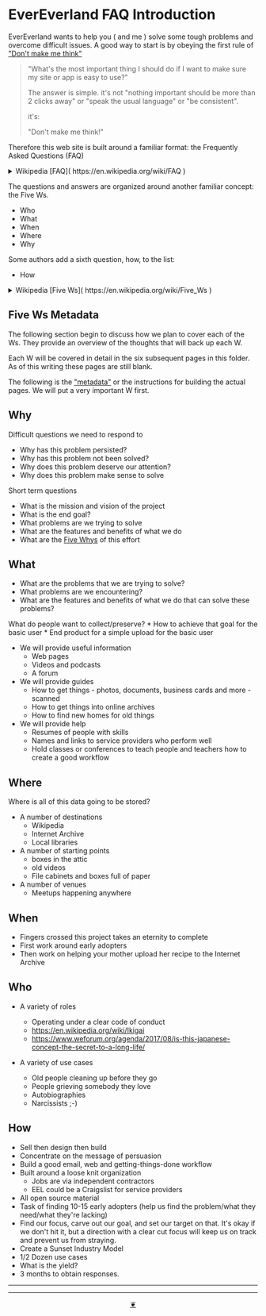 # EverEverland FAQ Introduction

EverEverland wants to help you ( and me ) solve some tough problems and overcome difficult issues. A good way to start is by obeying the first rule of ["Don't make me think"]( https://en.wikipedia.org/wiki/Don%27t_Make_Me_Think )

> "What's the most important thing I should do if I want to make sure my site or app is easy to use?"
>
> The answer is simple. it's not "nothing important should be more than 2 clicks away" or "speak the usual language" or "be consistent".
>
>it's:
>
>"Don't make me think!"

Therefore this web site is built around a familiar format: the Frequently Asked Questions (FAQ)

<details>
<summary>Wikipedia [FAQ]( https://en.wikipedia.org/wiki/FAQ )</summary>

An FAQ is a list of frequently asked questions (FAQs) and answers on a particular topic (also known as Questions and Answers [Q&A] or Frequently Answered Questions). The format is often used in articles, websites, email lists, and online forums where common questions tend to recur, for example through posts or queries by new users related to common knowledge gaps. The purpose of an FAQ is generally to provide information on frequent questions or concerns; however, the format is a useful means of organizing information, and text consisting of questions and their answers may thus be called an FAQ regardless of whether the questions are actually frequently asked.
</details>

The questions and answers are organized around another familiar concept: the Five Ws.


* Who
* What
* When
* Where
* Why

Some authors add a sixth question, how, to the list:

* How


<details>
<summary>Wikipedia [Five Ws]( https://en.wikipedia.org/wiki/Five_Ws )</summary>
> The Five Ws are questions whose answers are considered basic in information gathering or problem solving. They are often mentioned in journalism, research and police investigations. According to the principle of the Five Ws, a report can only be considered complete if it answers these questions starting with an interrogative word:
</details>



## Five Ws Metadata

The following section begin to discuss how we plan to cover each of the Ws. They provide an overview of the thoughts that will back up each W.

Each W will be covered in detail in the six subsequent pages in this folder. As of this writing these pages are still blank.

The following is the ["metadata"]( https://en.wikipedia.org/wiki/Metadata ) or the instructions for building the actual pages. We will put a very important W first.

## Why

Difficult questions we need to respond to

* Why has this problem persisted?
* Why has this problem not been solved?
* Why does this problem deserve our attention?
* Why does this problem make sense to solve


Short term questions

* What is the mission and vision of the project
* What is the end goal?
* What problems are we trying to solve
* What are the features and benefits of what we do
* What are the [Five Whys]( https://en.wikipedia.org/wiki/Five_whys ) of this effort

## What

* What are the problems that we are trying to solve?
* What problems are we encountering?
* What are the features and benefits of what we do that can solve these problems?

What do people want to collect/preserve?
	* How to achieve that goal for the basic user
	* End product for a simple upload for the basic user


* We will provide useful information
	* Web pages
	* Videos and podcasts
	* A forum
* We will provide guides
	* How to get things - photos, documents, business cards and more - scanned
	* How to get things into online archives
	* How to find new homes for old things
* We will provide help
	* Resumes of people with skills
	* Names and links to service providers who perform well
	* Hold classes or conferences to teach people and teachers how to create a good workflow

## Where

Where is all of this data going to be stored?

* A number of destinations
	* Wikipedia
	* Internet Archive
	* Local libraries
* A number of starting points
	* boxes in the attic
	* old videos
	* File cabinets and boxes full of paper
* A number of venues
	* Meetups happening anywhere

## When

* Fingers crossed this project takes an eternity to complete
* First work around early adopters
* Then work on helping your mother upload her recipe to the Internet Archive


## Who

* A variety of roles
	* Operating under a clear code of conduct
	* https://en.wikipedia.org/wiki/Ikigai
	* https://www.weforum.org/agenda/2017/08/is-this-japanese-concept-the-secret-to-a-long-life/

* A variety of use cases
	* Old people cleaning up before they go
	* People grieving somebody they love
	* Autobiographies
	* Narcissists ;-)



## How

* Sell then design then build
* Concentrate on the message of persuasion
* Build a good email, web and getting-things-done workflow
* Built around a loose knit organization
	* Jobs are via independent contractors
	* EEL could be a Craigslist for service providers
* All open source material
* Task of finding 10-15 early adopters (help us find the problem/what they need/what they're lacking)
* Find our focus, carve out our goal, and set our target on that. It's okay if we don't hit it, but a direction with a clear cut focus will keep us on track and prevent us from straying.
* Create a Sunset Industry Model
* 1/2 Dozen use cases
* What is the yield?
* 3 months to obtain responses.



<hr>


***

<center title="hello!" ><a href=javascript:window.scrollTo(0,0); class=aDingbat title="Go to top of page" > ❦ </a></center>